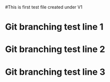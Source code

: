 #This is first test file created under V1
# Git branching test line 1
# Git branching test line 2
# Git branching test line 3